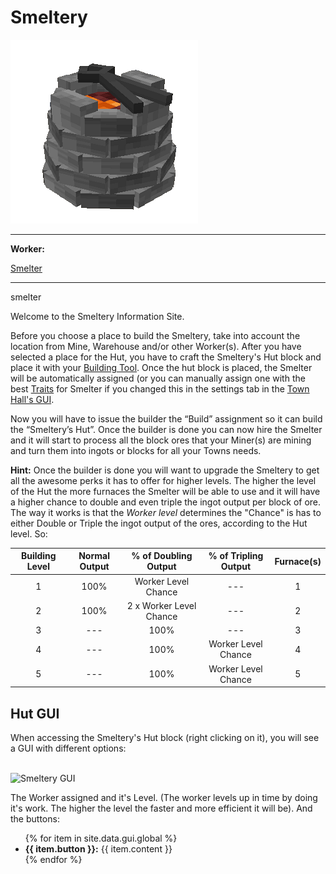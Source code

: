 # Smeltery

<div class="infobox box text-center">
    <img src="../../assets/images/buildings/smeltery.png" alt="Smeltery" />
    <hr />
    <div class="row section-text text-left">
        <div class="col">
        <p><strong>Worker:</strong></p>
        </div>
        <div class="col">
        <p><a href="../workers/smelter">Smelter</a></p>
        </div>
    </div>
    <hr />
    <recipe>smelter</recipe>
</div>

Welcome to the Smeltery Information Site.

Before you choose a place to build the Smeltery, take into account the location from Mine, Warehouse and/or other Worker(s). After you have selected a place for the Hut, you have to craft the Smeltery's Hut block and place it with your [Building Tool](../../source/tutorials/building_tool). Once the hut block is placed, the Smelter will be automatically assigned (or you can manually assign one with the best  [Traits](../../source/tutorials/worker_info) for Smelter if you changed this in the settings tab in the [Town Hall's GUI](../../source/buildings/townhall).

Now you will have to issue the builder the “Build” assignment so it can build the “Smeltery’s Hut”. Once the builder is done you can now hire the Smelter and it will start to process all the block ores that your Miner(s) are mining and turn them into ingots or blocks for all your Towns needs.

**Hint:** Once the builder is done you will want to upgrade the Smeltery to get all the awesome perks it has to offer for higher levels. The higher the level of the Hut the more furnaces the Smelter will be able to use and it will have a higher chance to double and even triple the ingot output per block of ore. The way it works is that the *Worker level* determines the "Chance" is has to either Double or Triple the ingot output of the ores, according to the Hut level. So:


| Building Level | Normal Output | % of Doubling Output | % of Tripling Output | Furnace(s) |
| :-----: | :-----: | :-----: | :-----: | :-----: |
| 1 | 100% | Worker Level Chance | --- | 1 |
| 2 | 100% | 2 x Worker Level Chance | --- | 2 |
| 3 | --- | 100% | --- | 3 |
| 4 | --- | 100% | Worker Level Chance | 4 |
| 5 | --- | 100% | Worker Level Chance | 5 |


## Hut GUI

When accessing the Smeltery's Hut block (right clicking on it), you will see a GUI with different options:

<br>
<div class="row">
  <div class="col-sm-12 col-md">
    <img src="../../assets/images/gui/Smeltery_gui.png" class="img-fluid mx-auto" alt="Smeltery GUI">
  </div>
  <div class="col-sm-12 col-md">
    <p>The Worker assigned and it's Level. (The worker levels up in time by doing it's work. The higher the level the faster and more efficient it will be). And the buttons:</p>
    <ul>
      {% for item in site.data.gui.global %}
        <li><strong>{{ item.button }}:</strong> {{ item.content }}</li>
      {% endfor %}
    </ul>
  </div>
</div>
<br>
